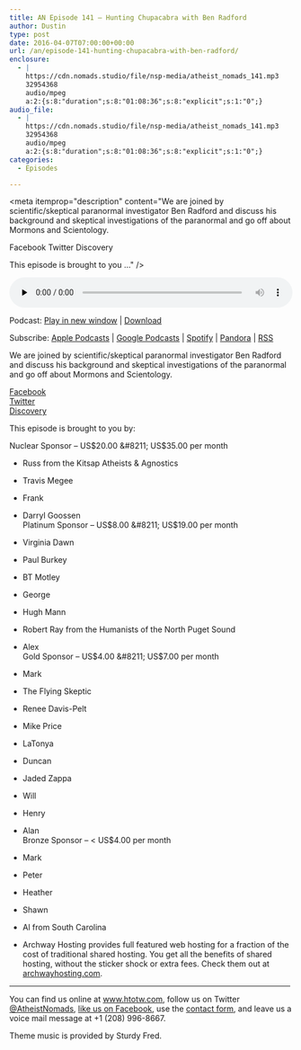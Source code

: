 ```yaml
---
title: AN Episode 141 – Hunting Chupacabra with Ben Radford
author: Dustin
type: post
date: 2016-04-07T07:00:00+00:00
url: /an/episode-141-hunting-chupacabra-with-ben-radford/
enclosure:
  - |
    https://cdn.nomads.studio/file/nsp-media/atheist_nomads_141.mp3
    32954368
    audio/mpeg
    a:2:{s:8:"duration";s:8:"01:08:36";s:8:"explicit";s:1:"0";}
audio_file:
  - |
    https://cdn.nomads.studio/file/nsp-media/atheist_nomads_141.mp3
    32954368
    audio/mpeg
    a:2:{s:8:"duration";s:8:"01:08:36";s:8:"explicit";s:1:"0";}
categories:
  - Episodes

---
```

<div itemscope itemtype="http://schema.org/AudioObject">
  <meta itemprop="name" content=" episode 141 &#8211; Hunting Chupacabra with Ben Radford" />
  
  <meta itemprop="uploadDate" content="2016-04-07T01:00:00-06:00" />
  
  <meta itemprop="encodingFormat" content="audio/mpeg" />
  
  <meta itemprop="duration" content="PT1H08M36S" />
  
  <meta itemprop="description" content="We are joined by scientific/skeptical paranormal investigator Ben Radford and discuss his background and skeptical investigations of the paranormal and go off about Mormons and Scientology.

Facebook
Twitter
Discovery

This episode is brought to you ..." />
  
  <meta itemprop="contentUrl" content="https://dts.podtrac.com/redirect.mp3/cdn.nomads.studio/file/nsp-media/atheist_nomads_141.mp3" />
  
  <meta itemprop="contentSize" content="31.4" />
  </p> 
  
  <div class="powerpress_player" id="powerpress_player_8400">
    <audio class="wp-audio-shortcode" id="audio-5093-144" preload="none" style="width: 100%;" controls="controls"><source type="audio/mpeg" src="https://dts.podtrac.com/redirect.mp3/cdn.nomads.studio/file/nsp-media/atheist_nomads_141.mp3?_=144" /><a href="https://dts.podtrac.com/redirect.mp3/cdn.nomads.studio/file/nsp-media/atheist_nomads_141.mp3">https://dts.podtrac.com/redirect.mp3/cdn.nomads.studio/file/nsp-media/atheist_nomads_141.mp3</a></audio>
  </div>
</div>

<p class="powerpress_links powerpress_links_mp3">
  Podcast: <a href="https://dts.podtrac.com/redirect.mp3/cdn.nomads.studio/file/nsp-media/atheist_nomads_141.mp3" class="powerpress_link_pinw" target="_blank" title="Play in new window" onclick="return powerpress_pinw('https://htotw.com/?powerpress_pinw=5093-podcast');" rel="nofollow">Play in new window</a> | <a href="https://dts.podtrac.com/redirect.mp3/cdn.nomads.studio/file/nsp-media/atheist_nomads_141.mp3" class="powerpress_link_d" title="Download" rel="nofollow" download="atheist_nomads_141.mp3">Download</a>
</p>

<p class="powerpress_links powerpress_subscribe_links">
  Subscribe: <a href="https://podcasts.apple.com/us/podcast/humanists-take-on-the-world/id530050098?mt=2&ls=1" class="powerpress_link_subscribe powerpress_link_subscribe_itunes" target="_blank" title="Subscribe on Apple Podcasts" rel="nofollow">Apple Podcasts</a> | <a href="https://www.google.com/podcasts?feed=aHR0cDovL2F0aGVpc3Rub21hZHMubGlic3luLmNvbS9yc3M%3D" class="powerpress_link_subscribe powerpress_link_subscribe_googleplay" target="_blank" title="Subscribe on Google Podcasts" rel="nofollow">Google Podcasts</a> | <a href="https://open.spotify.com/show/3LzK2xZGike6Tc1GEMtMbr?si=LieN9SNuTpq96smuaUsH8A" class="powerpress_link_subscribe powerpress_link_subscribe_spotify" target="_blank" title="Subscribe on Spotify" rel="nofollow">Spotify</a> | <a href="https://www.pandora.com/podcast/atheist-nomads/PC:10122?corr=62071012&part=ug" class="powerpress_link_subscribe powerpress_link_subscribe_pandora" target="_blank" title="Subscribe on Pandora" rel="nofollow">Pandora</a> | <a href="https://htotw.com/feed/podcast/" class="powerpress_link_subscribe powerpress_link_subscribe_rss" target="_blank" title="Subscribe via RSS" rel="nofollow">RSS</a>
</p>

We are joined by scientific/skeptical paranormal investigator Ben Radford and discuss his background and skeptical investigations of the paranormal and go off about Mormons and Scientology.

<a href="https://www.facebook.com/ben.radford.58" target="_blank" rel="noopener">Facebook</a>  
<a href="https://twitter.com/btradford" target="_blank" rel="noopener">Twitter</a>  
<a href="http://news.discovery.com/contributors/benjamin-radford.htm" target="_blank" rel="noopener">Discovery</a>

This episode is brought to you by:

Nuclear Sponsor &#8211; US$20.00 &#8211; US$35.00 per month  
* Russ from the Kitsap Atheists & Agnostics  
* Travis Megee  
* Frank  
* Darryl Goossen  
Platinum Sponsor &#8211; US$8.00 &#8211; US$19.00 per month  
* Virginia Dawn  
* Paul Burkey  
* BT Motley  
* George  
* Hugh Mann  
* Robert Ray from the Humanists of the North Puget Sound  
* Alex  
Gold Sponsor &#8211; US$4.00 &#8211; US$7.00 per month  
* Mark  
* The Flying Skeptic  
* Renee Davis-Pelt  
* Mike Price  
* LaTonya  
* Duncan  
* Jaded Zappa  
* Will  
* Henry  
* Alan  
Bronze Sponsor &#8211; < US$4.00 per month  
* Mark  
* Peter  
* Heather  
* Shawn  
* Al from South Carolina

* Archway Hosting provides full featured web hosting for a fraction of the cost of traditional shared hosting. You get all the benefits of shared hosting, without the sticker shock or extra fees. Check them out at <a href="http://archwayhosting.com/" target="_blank" rel="noopener">archwayhosting.com</a>.

<hr width="500" />

You can find us online at <a href="https://www.htotw.com/" target="_blank" rel="noopener">www.htotw.com</a>, follow us on Twitter <a href="https://htotw.com/twitter" target="_blank" rel="noopener">@AtheistNomads</a>, <a href="https://htotw.com/facebook" target="_blank" rel="noopener">like us on Facebook</a>, use the [contact form](https://htotw.com/contact), and leave us a voice mail message at +1 (208) 996-8667.

Theme music is provided by Sturdy Fred.